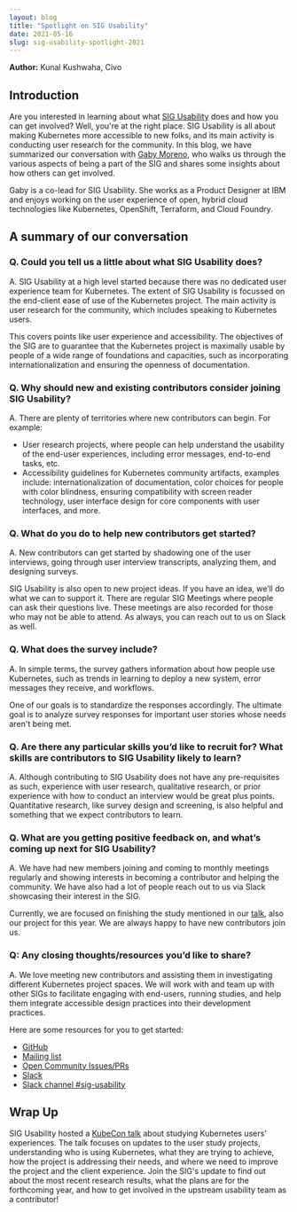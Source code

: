 ```yaml
---
layout: blog
title: "Spotlight on SIG Usability"
date: 2021-05-16
slug: sig-usability-spotlight-2021
---
```


**Author:** Kunal Kushwaha, Civo

## Introduction

Are you interested in learning about what [SIG Usability](https://github.com/kubernetes/community/tree/master/sig-usability) does and how you can get involved? Well, you're at the right place. SIG Usability is all about making Kubernetes more accessible to new folks, and its main activity is conducting user research for the community. In this blog, we have summarized our conversation with [Gaby Moreno](https://twitter.com/morengab), who walks us through the various aspects of being a part of the SIG and shares some insights about how others can get involved.

Gaby is a co-lead for SIG Usability. She works as a Product Designer at IBM and enjoys working on the user experience of open, hybrid cloud technologies like Kubernetes, OpenShift, Terraform, and Cloud Foundry.

## A summary of our conversation

### Q. Could you tell us a little about what SIG Usability does?

A. SIG Usability at a high level started because there was no dedicated user experience team for Kubernetes. The extent of SIG Usability is focussed on the end-client ease of use of the Kubernetes project. The main activity is user research for the community, which includes speaking to Kubernetes users.

This covers points like user experience and accessibility. The objectives of the SIG are to guarantee that the Kubernetes project is maximally usable by people of a wide range of foundations and capacities, such as incorporating internationalization and ensuring the openness of documentation.

### Q. Why should new and existing contributors consider joining SIG Usability?

A. There are plenty of territories where new contributors can begin. For example:
- User research projects, where people can help understand the usability of the end-user experiences, including error messages, end-to-end tasks, etc.
- Accessibility guidelines for Kubernetes community artifacts, examples include: internationalization of documentation, color choices for people with color blindness, ensuring compatibility with screen reader technology, user interface design for core components with user interfaces, and more.

### Q. What do you do to help new contributors get started?

A. New contributors can get started by shadowing one of the user interviews, going through user interview transcripts, analyzing them, and designing surveys.

SIG Usability is also open to new project ideas. If you have an idea, we’ll do what we can to support it. There are regular SIG Meetings where people can ask their questions live. These meetings are also recorded for those who may not be able to attend. As always, you can reach out to us on Slack as well.

### Q. What does the survey include?

A. In simple terms, the survey gathers information about how people use Kubernetes, such as trends in learning to deploy a new system, error messages they receive, and workflows.

One of our goals is to standardize the responses accordingly. The ultimate goal is to analyze survey responses for important user stories whose needs aren't being met.

### Q. Are there any particular skills you’d like to recruit for? What skills are contributors to SIG Usability likely to learn?

A. Although contributing to SIG Usability does not have any pre-requisites as such, experience with user research, qualitative research, or prior experience with how to conduct an interview would be great plus points. Quantitative research, like survey design and screening, is also helpful and something that we expect contributors to learn.

### Q. What are you getting positive feedback on, and what’s coming up next for SIG Usability?

A. We have had new members joining and coming to monthly meetings regularly and showing interests in becoming a contributor and helping the community. We have also had a lot of people reach out to us via Slack showcasing their interest in the SIG.

Currently, we are focused on finishing the study mentioned in our [talk](https://www.youtube.com/watch?v=Byn0N_ZstE0), also our project for this year. We are always happy to have new contributors join us.

### Q: Any closing thoughts/resources you’d like to share?

A. We love meeting new contributors and assisting them in investigating different Kubernetes project spaces. We will work with and team up with other SIGs to facilitate engaging with end-users, running studies, and help them integrate accessible design practices into their development practices.

Here are some resources for you to get started:
- [GitHub](https://github.com/kubernetes/community/tree/master/sig-usability)
- [Mailing list](https://groups.google.com/g/kubernetes-sig-usability)
- [Open Community Issues/PRs](https://github.com/kubernetes/community/labels/sig%2Fusability)
- [Slack](https://slack.k8s.io/)
- [Slack channel #sig-usability](https://kubernetes.slack.com/archives/CLC5EF63T)

## Wrap Up

SIG Usability hosted a [KubeCon talk](https://www.youtube.com/watch?v=Byn0N_ZstE0) about studying Kubernetes users' experiences. The talk focuses on updates to the user study projects, understanding who is using Kubernetes, what they are trying to achieve, how the project is addressing their needs, and where we need to improve the project and the client experience. Join the SIG's update to find out about the most recent research results, what the plans are for the forthcoming year, and how to get involved in the upstream usability team as a contributor!
